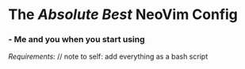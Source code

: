 # The *Absolute Best* NeoVim Config
### - Me and you when you start using

*Requirements:*
// note to self: add everything as a bash script
